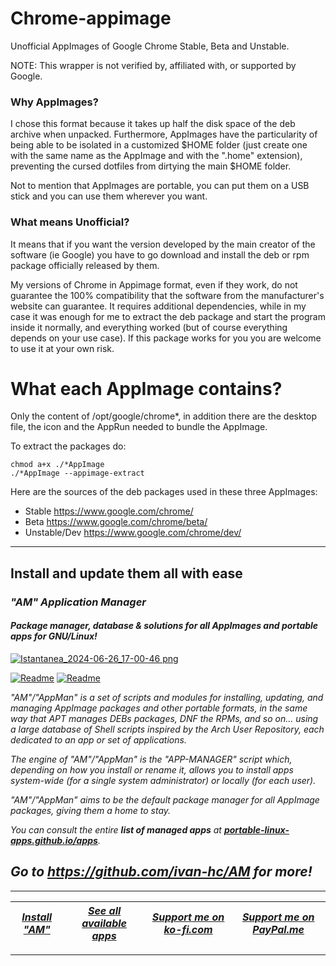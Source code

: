# Chrome-appimage
Unofficial AppImages of Google Chrome Stable, Beta and Unstable.

NOTE: This wrapper is not verified by, affiliated with, or supported by Google.

### Why AppImages?
I chose this format because it takes up half the disk space of the deb archive when unpacked. Furthermore, AppImages have the particularity of being able to be isolated in a customized $HOME folder (just create one with the same name as the AppImage and with the ".home" extension), preventing the cursed dotfiles from dirtying the main $HOME folder.

Not to mention that AppImages are portable, you can put them on a USB stick and you can use them wherever you want.

### What means Unofficial?
It means that if you want the version developed by the main creator of the software (ie Google) you have to go download and install the deb or rpm package officially released by them.

My versions of Chrome in Appimage format, even if they work, do not guarantee the 100% compatibility that the software from the manufacturer's website can guarantee. It requires additional dependencies, while in my case it was enough for me to extract the deb package and start the program inside it normally, and everything worked (but of course everything depends on your use case). If this package works for you you are welcome to use it at your own risk.

# What each AppImage contains?
Only the content of /opt/google/chrome*, in addition there are the desktop file, the icon and the AppRun needed to bundle the AppImage.

To extract the packages do:

    chmod a+x ./*AppImage
    ./*AppImage --appimage-extract

Here are the sources of the deb packages used in these three AppImages:
- Stable https://www.google.com/chrome/
- Beta https://www.google.com/chrome/beta/
- Unstable/Dev https://www.google.com/chrome/dev/

------------------------------------------------------------------------

## Install and update them all with ease

### *"*AM*" Application Manager* 
#### *Package manager, database & solutions for all AppImages and portable apps for GNU/Linux!*

[![Istantanea_2024-06-26_17-00-46 png](https://github.com/ivan-hc/AM/assets/88724353/671f5eb0-6fb6-4392-b45e-af0ea9271d9b)](https://github.com/ivan-hc/AM)

[![Readme](https://img.shields.io/github/stars/ivan-hc/AM?label=%E2%AD%90&style=for-the-badge)](https://github.com/ivan-hc/AM/stargazers) [![Readme](https://img.shields.io/github/license/ivan-hc/AM?label=&style=for-the-badge)](https://github.com/ivan-hc/AM/blob/main/LICENSE)

*"AM"/"AppMan" is a set of scripts and modules for installing, updating, and managing AppImage packages and other portable formats, in the same way that APT manages DEBs packages, DNF the RPMs, and so on... using a large database of Shell scripts inspired by the Arch User Repository, each dedicated to an app or set of applications.*

*The engine of "AM"/"AppMan" is the "APP-MANAGER" script which, depending on how you install or rename it, allows you to install apps system-wide (for a single system administrator) or locally (for each user).*

*"AM"/"AppMan" aims to be the default package manager for all AppImage packages, giving them a home to stay.*

*You can consult the entire **list of managed apps** at [**portable-linux-apps.github.io/apps**](https://portable-linux-apps.github.io/apps).*

## *Go to *https://github.com/ivan-hc/AM* for more!*

------------------------------------------------------------------------

| [***Install "AM"***](https://github.com/ivan-hc/AM) | [***See all available apps***](https://portable-linux-apps.github.io) | [***Support me on ko-fi.com***](https://ko-fi.com/IvanAlexHC) | [***Support me on PayPal.me***](https://paypal.me/IvanAlexHC) |
| - | - | - | - |

------------------------------------------------------------------------
